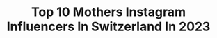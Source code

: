 ---
title: Top 10 Mothers Instagram Influencers In Switzerland In 2023
description: >-
  Find top mothers Instagram influencers in Switzerland in 2023. Most popular hashtags: #love #nature #happy #switzerland.
platform: Instagram
hits: 51
text_top: Discover the top-rated Instagram influencers on inBeat.
text_bottom: Our database has 51 Instagram influencers like this in Switzerland for you to work with.
profiles:
  - username: "gasparinselina"
    fullname: >-
      Selina Gasparin
    bio: >-
      🇨🇭Swiss Biathlete 🥈Olympic Winter Games Sochi 2014 🥇🥇WC Winner 👩‍👧‍👧Mother of 2 girls 👮‍♀️ Border police
    location: "Switzerland"
    followers: 12348
    engagement: 1095
    commentsToLikes: 0.013873
    id: ck5ck7dchwafi0i11y66udtcu
    verified: false
    hashtags: "#spispoezv, #biathlon, #pokljuka2021, #teamroland"
  - username: "raymon_kakar"
    fullname: >-
      Raymon Singh
    bio: >-
      A Mother and then an Actor. Influencer. Buddhist. Amateur Photographer. Highly Motivated. Earth Explorer.Blah.Blah.Blah 📬(DM for collab)
    location: "Switzerland"
    followers: 78855
    engagement: 191
    commentsToLikes: 0.076155
    id: ck0udvgzcjwli0i19nyny3ffi
    verified: true
    hashtags: "#fun, #happytimes, #love, #letthegoodtimesroll"
  - username: "nicole.nordin"
    fullname: >-
      Nicole Nordin
    bio: >-
      📍 Zürich x STHLM Business | Fashion | Lifestyle Founder & CEO of @allineagency Partner / Business Development @inuikii Mother of 3 👫🏄🏼‍♂️
    location: "Switzerland"
    followers: 18872
    engagement: 376
    commentsToLikes: 0.026302
    id: ck5hn10wdn0580i116nf8sxcn
    verified: false
    hashtags: "#coconuthunt, #oops, #bigwin, #jinglebells"
  - username: "lucy_zzz"
    fullname: >-
      ✨LU✨
    bio: >-
      💙Eyeballtattoo Tattoomodel 🖤 Erotic Model Bookings per DM Adult videos on “Of” dm=link Dieser Körper ist die Vase meiner Seele🔮
    location: "Switzerland"
    followers: 28097
    engagement: 347
    commentsToLikes: 0.032923
    id: ck5bvc1pajdcf0i11s89j9r47
    verified: false
    hashtags: "#italia, #bluesky, #milano, #mountains"
  - username: "fabienne_wernly"
    fullname: >-
      Fabienne Wernly
    bio: >-
      🎙Moderatorin Energy Zürich 📻
    location: "Switzerland"
    followers: 17127
    engagement: 620
    commentsToLikes: 0.011293
    id: ck5zxfi347x0z0i143jomwnj0
    verified: false
    hashtags: "#energy, #happy, #stayhealthy, #mom"
  - username: "shazna_ilham"
    fullname: >-
      🇨🇭Shazna . Lifestyle . Beauty
    bio: >-
      Basel-Switzerland roots 🇱🇰 Founder @la.oud 💍 to @pyaarkitchen info@shaznailham.com
    location: "Switzerland"
    followers: 33394
    engagement: 733
    commentsToLikes: 0.088920
    id: ck6tio193135z0j71bdk1mi3n
    verified: false
    hashtags: "#basel, #esteelauder, #sonntag, #swissblogger"
  - username: "thomas.biasotto"
    fullname: >-
      Thomas Biasotto
    bio: >-
      I'm a photographer and musician and I love it, share photo's and emotions. I love what I do! Thanks for visiting me and my gallery!!! Thomas
    location: "Switzerland"
    followers: 16012
    engagement: 356
    commentsToLikes: 0.024475
    id: ck5pv8yhvgput0i1127iwxnvj
    verified: false
    hashtags: "#natgeolandscape, #mountainview, #landschaft, #landscaping"
  - username: "mahabeautycare"
    fullname: >-
      Maha Maharajah - Pro Make up and Hair artist
    bio: >-
      15+ yrs experience | Based in Switzerland🇨🇭 🔓BRIDAL DIARY OPEN FOR 2023 🚫DM - mahabeautycareswiss@gmail.com
    location: "Switzerland"
    followers: 39624
    engagement: 732
    commentsToLikes: 0.014930
    id: ck5zihgcrfpi80i14a8f3gzvo
    verified: false
    hashtags: "#mommytobe, #tamilwedding, #baby, #pregnant"
  - username: "koelve"
    fullname: >-
      Elvira 🦋
    bio: >-
      fashion is my passion 🎀 music inspires me 🎶 🖤sports make me feel
    location: "Switzerland"
    followers: 14084
    engagement: 1918
    commentsToLikes: 0.187688
    id: ck0uetn9rm8rc0i19tbe58bm9
    verified: false
    hashtags: "#enjoy, #love, #loveit, #dreams"
  - username: "lalacla_"
    fullname: >-
      Claudia
    bio: >-
      Simplicity is the ultimate sophistication✨ Made in Italy📍Zurich 📚curious |🎢crazy | 🌍empatic |🧘🏻mindfull |🎭Arts |💫Aquarius
    location: "Switzerland"
    followers: 5442
    engagement: 2545
    commentsToLikes: 0.034823
    id: ck8t6drijd8il0j78i9zqzkcn
    verified: false
    hashtags: "#lago, #swissalps, #lake, #clouds"
---